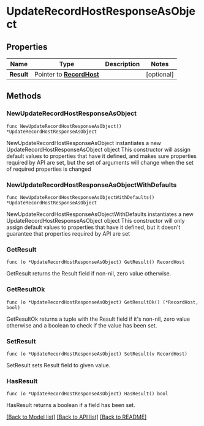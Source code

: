# UpdateRecordHostResponseAsObject

## Properties

Name | Type | Description | Notes
------------ | ------------- | ------------- | -------------
**Result** | Pointer to [**RecordHost**](RecordHost.md) |  | [optional] 

## Methods

### NewUpdateRecordHostResponseAsObject

`func NewUpdateRecordHostResponseAsObject() *UpdateRecordHostResponseAsObject`

NewUpdateRecordHostResponseAsObject instantiates a new UpdateRecordHostResponseAsObject object
This constructor will assign default values to properties that have it defined,
and makes sure properties required by API are set, but the set of arguments
will change when the set of required properties is changed

### NewUpdateRecordHostResponseAsObjectWithDefaults

`func NewUpdateRecordHostResponseAsObjectWithDefaults() *UpdateRecordHostResponseAsObject`

NewUpdateRecordHostResponseAsObjectWithDefaults instantiates a new UpdateRecordHostResponseAsObject object
This constructor will only assign default values to properties that have it defined,
but it doesn't guarantee that properties required by API are set

### GetResult

`func (o *UpdateRecordHostResponseAsObject) GetResult() RecordHost`

GetResult returns the Result field if non-nil, zero value otherwise.

### GetResultOk

`func (o *UpdateRecordHostResponseAsObject) GetResultOk() (*RecordHost, bool)`

GetResultOk returns a tuple with the Result field if it's non-nil, zero value otherwise
and a boolean to check if the value has been set.

### SetResult

`func (o *UpdateRecordHostResponseAsObject) SetResult(v RecordHost)`

SetResult sets Result field to given value.

### HasResult

`func (o *UpdateRecordHostResponseAsObject) HasResult() bool`

HasResult returns a boolean if a field has been set.


[[Back to Model list]](../README.md#documentation-for-models) [[Back to API list]](../README.md#documentation-for-api-endpoints) [[Back to README]](../README.md)



